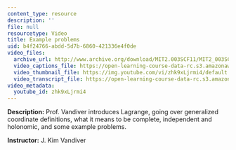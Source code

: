 ```yaml
---
content_type: resource
description: ''
file: null
resourcetype: Video
title: Example problems
uid: b4f24766-abdd-5d7b-6860-421336e4f0de
video_files:
  archive_url: http://www.archive.org/download/MIT2.003SCF11/MIT2_003SCF11_lec15_300k.mp4
  video_captions_file: https://open-learning-course-data-rc.s3.amazonaws.com/2-003sc-engineering-dynamics-fall-2011/97ebc51b16a65e3086747f241fce14af_zhk9xLjrmi4.vtt
  video_thumbnail_file: https://img.youtube.com/vi/zhk9xLjrmi4/default.jpg
  video_transcript_file: https://open-learning-course-data-rc.s3.amazonaws.com/2-003sc-engineering-dynamics-fall-2011/db613d17cade79753445021edf980a42_zhk9xLjrmi4.pdf
video_metadata:
  youtube_id: zhk9xLjrmi4
---
```


**Description:** Prof. Vandiver introduces Lagrange, going over generalized coordinate definitions, what it means to be complete, independent and holonomic, and some example problems.

**Instructor:** J. Kim Vandiver